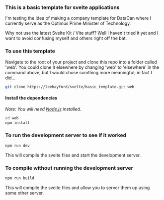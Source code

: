### This is a basic template for svelte applications
I'm testing the idea of making a company template for DataCan where I currently serve as the Optimus Prime Minister of Technology.

Why not use the latest Svelte Kit / Vite stuff? 
Well I haven't tried it yet and I want to avoid confusing myself and others right off the bat.

### To use this template
Navigate to the root of your project and clone this repo into a folder called 'web'.
You could clone it elsewhere by changing 'web' to 'elsewhere' in the command above, 
but I would chose somthing more meaningful; in fact I did...
```bash
git clone https://leehayford/svelte/basic_template.git web
```

#### Install the dependencies
*Note: You will need [Node.js](https://nodejs.org) installed.*
```bash
cd web
npm install
```

### To run the development server to see if it worked
```bash
npm run dev
```
This will compile the svelte files and start the development server.

### To compile without running the development server
```bash
npm run build
```
This will compile the svelte files and allow you to server them up using some other server.
